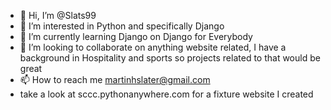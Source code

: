 - 👋 Hi, I’m @Slats99
- 👀 I’m interested in Python and specifically Django
- 🌱 I’m currently learning Django on Django for Everybody
- 💞️ I’m looking to collaborate on anything website related, I have a background in Hospitality and sports so projects related to that would be great
- 📫 How to reach me martinhslater@gmail.com
- take a look at sccc.pythonanywhere.com for a fixture website I created 

<!---
Slats99/Slats99 is a ✨ special ✨ repository because its `README.md` (this file) appears on your GitHub profile.
You can click the Preview link to take a look at your changes.
--->
